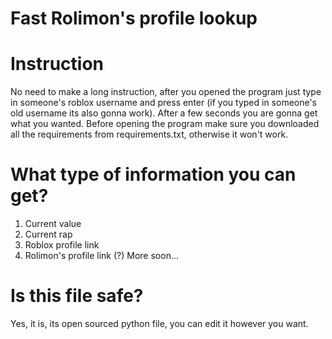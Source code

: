 # Fast Rolimon's profile lookup

# Instruction
No need to make a long instruction, after you opened the program just type in someone's roblox username and press enter (if you typed in someone's old username its also gonna work).
After a few seconds you are gonna get what you wanted.
Before opening the program make sure you downloaded all the requirements from requirements.txt, otherwise it won't work.

# What type of information you can get?
1. Current value
2. Current rap
3. Roblox profile link
4. Rolimon's profile link
(?) More soon...

# Is this file safe?
Yes, it is, its open sourced python file, you can edit it however you want.
